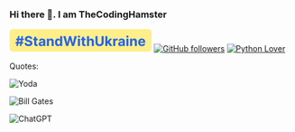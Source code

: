 ### Hi there 👋. I am TheCodingHamster

[![Stand With Ukraine](https://raw.githubusercontent.com/vshymanskyy/StandWithUkraine/main/badges/StandWithUkraine.svg)](https://stand-with-ukraine.pp.ua)
[![GitHub followers](https://img.shields.io/github/followers/TheCodingHamster?logo=github)](https://github.com/TheCodingHamster)
[![Python Lover](https://img.shields.io/badge/python%20-lover%20❤-fcdf5a?logo=python&logoColor=white)](https://python.org)

Quotes:

![Yoda](https://img.shields.io/badge/Do%20or%20do%20not.%20There%20is%20no%20try.---%20Yoda-8EAB4B?style=flat-square&logo=starship)

![Bill Gates](https://img.shields.io/badge/Success%20is%20a%20lousy%20teacher.%20It%20seduces%20smart%20people%20into%20thinking%20they%20can't%20lose.---%20Bill%20Gates-0078D7?style=flat-square&logo=microsoft)

![ChatGPT](https://img.shields.io/badge/Embrace%20the%20synergy%20of%20human%20creativity%20and%20artificial%20intelligence%2C%20for%20together%20we%20can%20achieve%20the%20extraordinary.---%20ChatGPT-5A9BD4?style=flat-square&logo=openai)

<!--

**TheCodingHamster/TheCodingHamster** is a ✨ _special_ ✨ repository because its `README.md` (this file) appears on your GitHub profile.

-->
